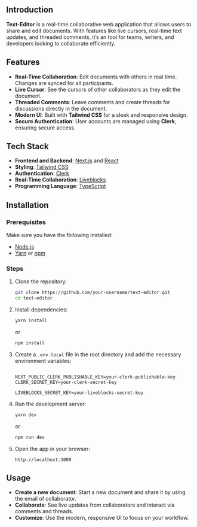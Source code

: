 
## Introduction  
**Text-Editor** is a real-time collaborative web application that allows users to share and edit documents. With features like live cursors, real-time text updates, and threaded comments, it’s an tool for teams, writers, and developers looking to collaborate efficiently.  

## Features  
- **Real-Time Collaboration**: Edit documents with others in real time. Changes are synced for all participants.  
- **Live Cursor**: See the cursors of other collaborators as they edit the document.  
- **Threaded Comments**: Leave comments and create threads for discussions directly in the document.  
- **Modern UI**: Built with **Tailwind CSS** for a sleek and responsive design.  
- **Secure Authentication**: User accounts are managed using **Clerk**, ensuring secure access.
## Tech Stack  
- **Frontend and Backend**: [Next.js](https://nextjs.org/) and [React](https://react.dev/)  
- **Styling**: [Tailwind CSS](https://tailwindcss.com/)  
- **Authentication**: [Clerk](https://clerk.dev/)  
- **Real-Time Collaboration**: [Liveblocks](https://liveblocks.io/)  
- **Programming Language**: [TypeScript](https://www.typescriptlang.org/)  

## Installation  

### Prerequisites  
Make sure you have the following installed:  
- [Node.js](https://nodejs.org/)  
- [Yarn](https://yarnpkg.com/) or [npm](https://www.npmjs.com/)  

### Steps  
1. Clone the repository:  
   ```bash
   git clone https://github.com/your-username/text-editor.git
   cd text-editor
   ```  
2. Install dependencies:  
   ```bash
   yarn install
   ```  
   or  
   ```bash
   npm install
   ```  

3. Create a `.env.local` file in the root directory and add the necessary environment variables:  
   ```plaintext
   
   NEXT_PUBLIC_CLERK_PUBLISHABLE_KEY=your-clerk-publishable-key
   CLERK_SECRET_KEY=your-clerk-secret-key
   
   LIVEBLOCKS_SECRET_KEY=your-liveblocks-secret-key
   ```  

4. Run the development server:  
   ```bash
   yarn dev
   ```  
   or  
   ```bash
   npm run dev
   ```  

5. Open the app in your browser:  
   ```plaintext
   http://localhost:3000
   ```  

## Usage  
- **Create a new document**: Start a new document and share it by using the email of collaborator.  
- **Collaborate**: See live updates from collaborators and interact via comments and threads.  
- **Customize**: Use the modern, responsive UI to focus on your workflow.  
